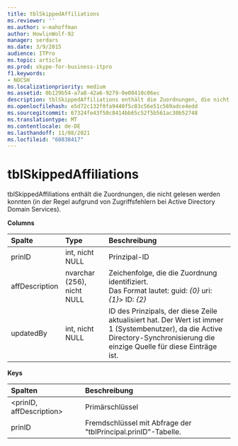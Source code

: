 ```yaml
---
title: tblSkippedAffiliations
ms.reviewer: ''
ms.author: v-mahoffman
author: HowlinWolf-92
manager: serdars
ms.date: 3/9/2015
audience: ITPro
ms.topic: article
ms.prod: skype-for-business-itpro
f1.keywords:
- NOCSH
ms.localizationpriority: medium
ms.assetid: 0b129b54-a7a8-42a6-9279-0e08410c06ec
description: tblSkippedAffiliations enthält die Zuordnungen, die nicht gelesen werden konnten (in der Regel aufgrund von Zugriffsfehlern bei Active Directory Domain Services).
ms.openlocfilehash: e5d72c132f0fa9440f5c03c56e51c569adce4edd
ms.sourcegitcommit: 67324fe43f50c8414bb65c52f5b561ac30b52748
ms.translationtype: MT
ms.contentlocale: de-DE
ms.lasthandoff: 11/08/2021
ms.locfileid: "60838417"
---
```

# <a name="tblskippedaffiliations"></a>tblSkippedAffiliations
 
tblSkippedAffiliations enthält die Zuordnungen, die nicht gelesen werden konnten (in der Regel aufgrund von Zugriffsfehlern bei Active Directory Domain Services).
  
**Columns**

|**Spalte**|**Type**|**Beschreibung**|
|:-----|:-----|:-----|
|prinID  <br/> |int, nicht NULL  <br/> |Prinzipal-ID  <br/> |
|affDescription  <br/> |nvarchar (256), nicht NULL  <br/> |Zeichenfolge, die die Zuordnung identifiziert.  <br/> Das Format lautet: guid:  _{0}_ uri: _{1}_> ID:  _{2}_ <br/> |
|updatedBy  <br/> |int, nicht NULL  <br/> |ID des Prinzipals, der diese Zeile aktualisiert hat. Der Wert ist immer 1 (Systembenutzer), da die Active Directory-Synchronisierung die einzige Quelle für diese Einträge ist.  <br/> |
   
**Keys**

|**Spalten**|**Beschreibung**|
|:-----|:-----|
|\<prinID, affDescription\>  <br/> |Primärschlüssel  <br/> |
|prinID  <br/> |Fremdschlüssel mit Abfrage der "tblPrincipal.prinID"-Tabelle.  <br/> |
   

